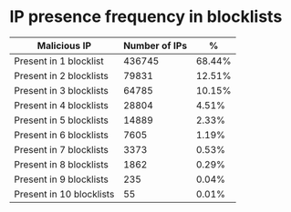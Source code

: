 # IP presence frequency in blocklists
| Malicious IP | Number of IPs | % |
|----|----|----|
| Present in 1 blocklist | 436745 | 68.44% |
| Present in 2 blocklists | 79831 | 12.51% |
| Present in 3 blocklists | 64785 | 10.15% |
| Present in 4 blocklists | 28804 | 4.51% |
| Present in 5 blocklists | 14889 | 2.33% |
| Present in 6 blocklists | 7605 | 1.19% |
| Present in 7 blocklists | 3373 | 0.53% |
| Present in 8 blocklists | 1862 | 0.29% |
| Present in 9 blocklists | 235 | 0.04% |
| Present in 10 blocklists | 55 | 0.01% |
